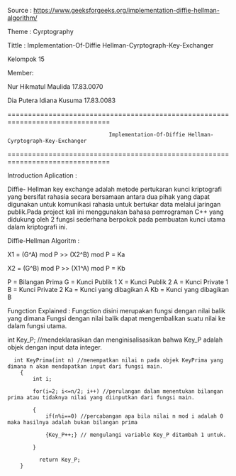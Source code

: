 Source   : https://www.geeksforgeeks.org/implementation-diffie-hellman-algorithm/

Theme    : Cyrptography

Tittle   : Implementation-Of-Diffie Hellman-Cyrptograph-Key-Exchanger

Kelompok 15 

Member:

Nur Hikmatul Maulida       17.83.0070

Dia Putera Idiana Kusuma   17.83.0083

===============================================================================

                                    Implementation-Of-Diffie Hellman-Cyrptograph-Key-Exchanger

===============================================================================

Introduction Aplication :

Diffie- Hellman key exchange adalah metode pertukaran kunci kriptografi yang bersifat rahasia secara bersamaan antara dua pihak yang dapat digunakan untuk komunikasi rahasia untuk bertukar data melalui jaringan publik.Pada project kali ini menggunakan bahasa pemrograman C++ yang didukung oleh 2 fungsi sederhana berpokok pada pembuatan kunci utama dalam kriptografi ini.

Diffie-Hellman Algoritm :

X1 = (G^A) mod P >> (X2^B) mod P = Ka

X2 = (G^B) mod P >> (X1^A) mod P = Kb

P = Bilangan Prima
G = Kunci Publik 1
X = Kunci Publik 2
A = Kunci Private 1
B = Kunci Private 2
Ka = Kunci yang dibagikan A
Kb = Kunci yang dibagikan B

Fungction Explained :
Fungction disini merupakan fungsi dengan nilai balik yang dimana Fungsi dengan nilai balik dapat mengembalikan suatu nilai ke dalam fungsi utama.

int Key_P; //mendeklarasikan dan menginisalisasikan bahwa Key_P adalah objek dengan input data integer.

      int KeyPrima(int n) //menempatkan nilai n pada objek KeyPrima yang dimana n akan mendapatkan input dari fungsi main.
        {
            int i;

            for(i=2; i<=n/2; i++) //perulangan dalam menentukan bilangan prima atau tidaknya nilai yang diinputkan dari fungsi main.
           
            {
                if(n%i==0) //percabangan apa bila nilai n mod i adalah 0 maka hasilnya adalah bukan bilangan prima

                {Key_P++;} // mengulangi variable Key_P ditambah 1 untuk.

            } 

              return Key_P;
        }   

            
